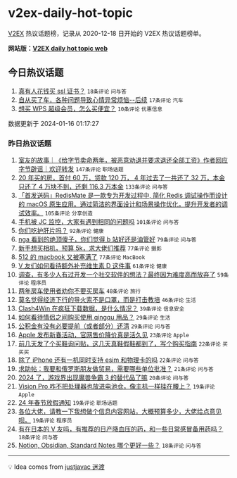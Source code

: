 # v2ex-daily-hot-topic

[V2EX](https://www.v2ex.com/) 热议话题榜，记录从 2020-12-18 日开始的 V2EX 热议话题榜单。

**网站版：[V2EX daily hot topic web](https://boojack.github.io/v2ex-daily-hot-topic-web/)**

## 今日热议话题

<!-- TODAY BEGIN -->

1. [真有人花钱买 ssl 证书？](https://www.v2ex.com/t/1008942) `18条评论` `问与答`
1. [自从买了车，各种问题导致心情异常烦恼--后续](https://www.v2ex.com/t/1008934) `17条评论` `汽车`
1. [想买 WPS 超级会员，怎么买便宜？](https://www.v2ex.com/t/1008938) `10条评论` `优惠信息`

数据更新于 2024-01-16 01:17:27

<!-- TODAY END -->

### 昨日热议话题

<!-- YESTERDAY BEGIN -->

1. [室友的故事｜《给字节卖命两年，被恶意劝退并要求退还全部工资》作者回应字节辟谣｜欢迎转发](https://www.v2ex.com/t/1008705) `147条评论` `职场话题`
1. [20 年买的房，首付 60 万，贷款 120 万， 4 年过去了一共还了 32 万，本金只还了 4 万块不到，还剩 116.3 万本金](https://www.v2ex.com/t/1008763) `133条评论` `问与答`
1. [「首发送码」RedisMate 是一款专为开发过程中, 简化 Redis 调试操作而设计的 macOS 原生应用。通过简洁的界面设计和场景操作优化，提升开发者的调试效率。](https://www.v2ex.com/t/1008682) `105条评论` `分享创造`
1. [手机被 JC 监控，大家有遇到相同的问题吗](https://www.v2ex.com/t/1008703) `101条评论` `问与答`
1. [你们吃护肝片吗？](https://www.v2ex.com/t/1008643) `92条评论` `健康`
1. [nga 看到的绝顶傻子，你们觉得 b 站好还是油管好](https://www.v2ex.com/t/1008647) `79条评论` `问与答`
1. [新手想买相机，预算 5k，求大佬们推荐](https://www.v2ex.com/t/1008653) `77条评论` `摄影`
1. [512 的 macbook 又被塞满了](https://www.v2ex.com/t/1008638) `77条评论` `MacBook`
1. [V 友们如何看待额外补充维生素 D 这件事](https://www.v2ex.com/t/1008736) `61条评论` `健康`
1. [调查，有多少人有过开发一个社交软件的想法？最终因为难度高而放弃了](https://www.v2ex.com/t/1008744) `59条评论` `程序员`
1. [两年房车使用者劝你不要买房车](https://www.v2ex.com/t/1008666) `48条评论` `旅行`
1. [莫名觉得经济下行的导火索不是口罩，而是打击教培](https://www.v2ex.com/t/1008890) `46条评论` `生活`
1. [Clash4Win 在疯狂下载数据，是什么情况？](https://www.v2ex.com/t/1008642) `39条评论` `信息安全`
1. [如何看待情侣之间购买使用 qingqu 用品？](https://www.v2ex.com/t/1008800) `29条评论` `生活`
1. [公积金有没有必要提前（或者部分）还清](https://www.v2ex.com/t/1008665) `29条评论` `问与答`
1. [Apple 发布新春活动，官网售价降价真是活久见](https://www.v2ex.com/t/1008790) `23条评论` `Apple`
1. [前几天发了个买鞋询问贴，这几天真鞋假鞋都到了，写个购买指南](https://www.v2ex.com/t/1008734) `22条评论` `买买买`
1. [除了 iPhone 还有一机同时支持 esim 和物理卡的吗](https://www.v2ex.com/t/1008639) `22条评论` `问与答`
1. [求助帖：我要和俄罗斯朋友做贸易，需要哪些单位批准？](https://www.v2ex.com/t/1008832) `21条评论` `问与答`
1. [2024 了，游戏界出现魔兽争霸 3 的替代品了嘛](https://www.v2ex.com/t/1008747) `20条评论` `问与答`
1. [Vision Pro 咋不把处理器也放进电池仓，像主机一样挂在腰上？](https://www.v2ex.com/t/1008765) `19条评论` `Apple`
1. [24 年春节放假通知](https://www.v2ex.com/t/1008753) `19条评论` `职场话题`
1. [各位大佬，请教一下我想做个信息内容网站，大概预算多少，大佬给点意见呗。](https://www.v2ex.com/t/1008691) `19条评论` `程序员`
1. [有在日本的 V 友吗，有推荐的日产降血压的药，和一些日常感冒备用药吗？](https://www.v2ex.com/t/1008796) `18条评论` `问与答`
1. [Notion, Obsidian, Standard Notes 哪个更好一些？](https://www.v2ex.com/t/1008726) `18条评论` `问与答`

<!-- YESTERDAY END -->

---

💡 Idea comes from [justjavac 迷渡](https://github.com/justjavac/)
